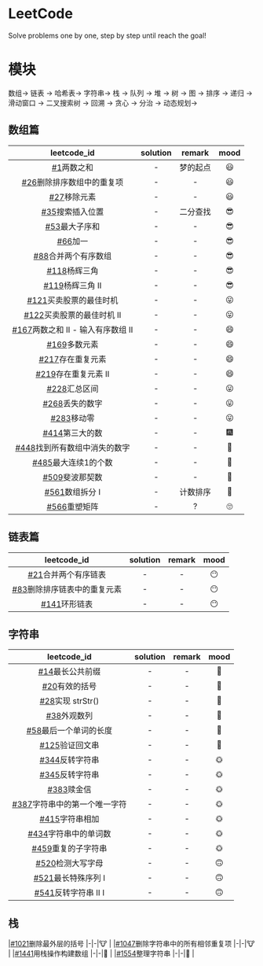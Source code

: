 # LeetCode
Solve problems one by one, step by step until reach the goal!

# 模块
数组-> 链表 -> 哈希表-> 字符串-> 栈 -> 队列 -> 堆 -> 树  -> 图 -> 排序 -> 递归 -> 滑动窗口 -> 二叉搜索树 -> 回溯 -> 贪心 -> 分治 -> 动态规划-> 

## 数组篇
|leetcode_id|solution|remark|mood|
|:-:|:-:|:-:|:-:|
|[#1](https://leetcode-cn.com/problems/two-sum/)两数之和|-|梦的起点|:smiley: |
|[#26](https://leetcode-cn.com/problems/remove-duplicates-from-sorted-array/)删除排序数组中的重复项|-|-|:smiley: |
|[#27](https://leetcode-cn.com/problems/remove-element/)移除元素|-|-|:smiley: |
|[#35](https://leetcode-cn.com/problems/search-insert-position/)搜索插入位置|-|二分查找|:sunglasses: |
|[#53](https://leetcode-cn.com/problems/maximum-subarray/)最大子序和|-|-|:sunglasses:|
|[#66](https://leetcode-cn.com/problems/plus-one/)加一|-|-|:sunglasses:|
|[#88](https://leetcode-cn.com/problems/merge-sorted-array/)合并两个有序数组|-|-|:sunglasses:|
|[#118](https://leetcode-cn.com/problems/pascals-triangle/)杨辉三角|-|-|:sunglasses:|
|[#119](https://leetcode-cn.com/problems/pascals-triangle-ii/)杨辉三角 II|-|-|:sunglasses:|
|[#121](https://leetcode-cn.com/problems/best-time-to-buy-and-sell-stock/)买卖股票的最佳时机|-|-|😛|
|[#122](https://leetcode-cn.com/problems/best-time-to-buy-and-sell-stock-ii/)买卖股票的最佳时机 II|-|-|😛|
|[#167](https://leetcode-cn.com/problems/two-sum-ii-input-array-is-sorted/)两数之和 II - 输入有序数组 II|-|-|😄|
|[#169](https://leetcode-cn.com/problems/majority-element/)多数元素|-|-|😄|
|[#217](https://leetcode-cn.com/problems/contains-duplicate/)存在重复元素|-|-|😄|
|[#219](https://leetcode-cn.com/problems/contains-duplicate-ii/)存在重复元素 II|-|-|😄|
|[#228](https://leetcode-cn.com/problems/summary-ranges/)汇总区间|-|-|😛|
|[#268](https://leetcode-cn.com/problems/missing-number/)丢失的数字|-|-|😛|
|[#283](https://leetcode-cn.com/problems/move-zeroes/)移动零|-|-|😛|
|[#414](https://leetcode-cn.com/problems/third-maximum-number/)第三大的数|-|-|🎆|
|[#448](https://leetcode-cn.com/problems/find-all-numbers-disappeared-in-an-array/)找到所有数组中消失的数字|-|-|🎉|
|[#485](https://leetcode-cn.com/problems/max-consecutive-ones/)最大连续1的个数|-|-|🎉|
|[#509](https://leetcode-cn.com/problems/fibonacci-number/)斐波那契数|-|-|🎉|
|[#561](https://leetcode-cn.com/problems/array-partition-i/)数组拆分 I|-|计数排序|🎉|
|[#566](https://leetcode-cn.com/problems/reshape-the-matrix/)重塑矩阵|-|?|🙄|

## 链表篇
|leetcode_id|solution|remark|mood|
|:-:|:-:|:-:|:-:|
|[#21](https://leetcode-cn.com/problems/merge-two-sorted-lists/)合并两个有序链表|-|-|😶 |
|[#83](https://leetcode-cn.com/problems/remove-duplicates-from-sorted-list/)删除排序链表中的重复元素|-|-|😶 |
|[#141](https://leetcode-cn.com/problems/linked-list-cycle/)环形链表|-|-|😶 |


## 字符串
|leetcode_id|solution|remark|mood|
|:-:|:-:|:-:|:-:|
|[#14](https://leetcode-cn.com/problems/longest-common-prefix/)最长公共前缀|-|-|🌛|
|[#20](https://leetcode-cn.com/problems/valid-parentheses/)有效的括号|-|-|🌛|
|[#28](https://leetcode-cn.com/problems/implement-strstr/)实现 strStr()|-|-|🌛|
|[#38](https://leetcode-cn.com/problems/count-and-say/)外观数列|-|-|🌛|
|[#58](https://leetcode-cn.com/problems/length-of-last-word/)最后一个单词的长度|-|-|🌛|
|[#125](https://leetcode-cn.com/problems/valid-palindrome/)验证回文串|-|-|🌛|
|[#344](https://leetcode-cn.com/problems/reverse-string/)反转字符串|-|-|:sun_with_face: |
|[#345](https://leetcode-cn.com/problems/reverse-vowels-of-a-string/)反转字符串|-|-|:sun_with_face: |
|[#383](https://leetcode-cn.com/problems/ransom-note/)赎金信|-|-|:sun_with_face: |
|[#387](https://leetcode-cn.com/problems/first-unique-character-in-a-string/)字符串中的第一个唯一字符|-|-|:sun_with_face: |
|[#415](https://leetcode-cn.com/problems/add-strings/)字符串相加|-|-|:sun_with_face: |
|[#434](https://leetcode-cn.com/problems/number-of-segments-in-a-string/)字符串中的单词数|-|-|:sun_with_face: |
|[#459](https://leetcode-cn.com/problems/repeated-substring-pattern/)重复的子字符串|-|-|:sun_with_face: |
|[#520](https://leetcode-cn.com/problems/detect-capital/)检测大写字母|-|-|:upside_down_face:  |
|[#521](https://leetcode-cn.com/problems/longest-uncommon-subsequence-i/)最长特殊序列 Ⅰ|-|-|:upside_down_face:  |
|[#541](https://leetcode-cn.com/problems/reverse-string-ii/)反转字符串 II Ⅰ|-|-|:upside_down_face:  |

## 栈
|[#1021](https://leetcode-cn.com/problems/remove-outermost-parentheses/)删除最外层的括号 |-|-|🐮 |
|[#1047](https://leetcode-cn.com/problems/remove-all-adjacent-duplicates-in-string/)删除字符串中的所有相邻重复项 |-|-|🐮 |
|[#1441](https://leetcode-cn.com/problems/build-an-array-with-stack-operations/)用栈操作构建数组 |-|-|🐪 |
|[#1554](https://leetcode-cn.com/problems/make-the-string-great/)整理字符串 |-|-|🐪 |





